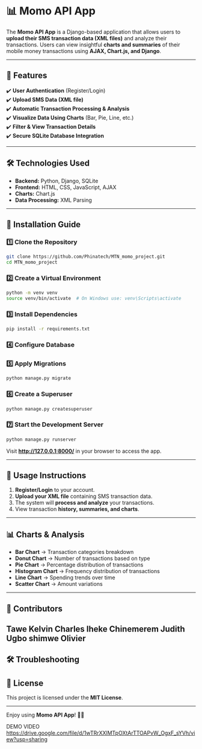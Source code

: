 # **📊 Momo API App**  

The **Momo API App** is a Django-based application that allows users to **upload their SMS transaction data (XML files)** and analyze their transactions. Users can view insightful **charts and summaries** of their mobile money transactions using **AJAX, Chart.js, and Django**.

---

## **🚀 Features**  
✔️ **User Authentication** (Register/Login)  
✔️ **Upload SMS Data (XML file)**  
✔️ **Automatic Transaction Processing & Analysis**  
✔️ **Visualize Data Using Charts** (Bar, Pie, Line, etc.)  
✔️ **Filter & View Transaction Details**  
✔️ **Secure SQLite Database Integration**  

---

## **🛠️ Technologies Used**  

- **Backend:** Python, Django, SQLite  
- **Frontend:** HTML, CSS, JavaScript, AJAX  
- **Charts:** Chart.js  
- **Data Processing:** XML Parsing  

---

## **🔧 Installation Guide**  

### **1️⃣ Clone the Repository**  
```bash
git clone https://github.com/Phinatech/MTN_momo_project.git
cd MTN_momo_project
```

### **2️⃣ Create a Virtual Environment**  
```bash
python -m venv venv
source venv/bin/activate  # On Windows use: venv\Scripts\activate
```

### **3️⃣ Install Dependencies**  
```bash
pip install -r requirements.txt
```

### **4️⃣ Configure Database**

### **5️⃣ Apply Migrations**  
```bash
python manage.py migrate
```

### **6️⃣ Create a Superuser**  
```bash
python manage.py createsuperuser
```

### **7️⃣ Start the Development Server**  

```bash
python manage.py runserver
```
Visit **http://127.0.0.1:8000/** in your browser to access the app.

---

## **📂 Usage Instructions**  

1. **Register/Login** to your account.  
2. **Upload your XML file** containing SMS transaction data.  
3. The system will **process and analyze** your transactions.  
4. View transaction **history, summaries, and charts**.  

---

## **📊 Charts & Analysis**  

- **Bar Chart** → Transaction categories breakdown 
- **Donut Chart** → Number of transactions based on type  
- **Pie Chart** → Percentage distribution of transactions
- **Histogram Chart** → Frequency distribution of transactions  
- **Line Chart** → Spending trends over time  
- **Scatter Chart** → Amount variations  

---

## **🤝 Contributors**  

Tawe Kelvin
Charles Iheke
Chinemerem Judith Ugbo
shimwe Olivier
---

## **🛠️ Troubleshooting**  

## **📜 License**  
This project is licensed under the **MIT License**.  

---

Enjoy using **Momo API App**! 🎉🚀

DEMO VIDEO
https://drive.google.com/file/d/1wTRrXXlMTpOXtArTTOAPvW_OgxF_sYVh/view?usp=sharing
